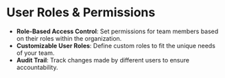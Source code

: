 # User Roles & Permissions



* **Role-Based Access Control**: Set permissions for team members based on their roles within the organization.
* **Customizable User Roles**: Define custom roles to fit the unique needs of your team.
* **Audit Trail**: Track changes made by different users to ensure accountability.
